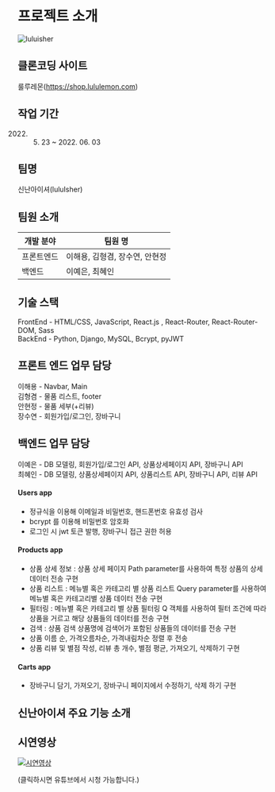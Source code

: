 # 프로젝트 소개

![luluisher](https://velog.velcdn.com/images/sorin44/post/223b6137-92f2-414f-bc37-b78b8b69381c/image.jpg)

## 클론코딩 사이트
룰루레몬(https://shop.lululemon.com)

## 작업 기간
2022. 05. 23 ~ 2022. 06. 03

## 팀명
신난아이셔(luluIsher)

## 팀원 소개

| 개발 분야  | 팀원 명                        |
| ---------- | ------------------------------ |
| 프론트엔드 | 이해용, 김형겸, 장수연, 안현정 |
| 백엔드     | 이예은, 최혜인                 |

## 기술 스택
FrontEnd - HTML/CSS, JavaScript, React.js , React-Router, React-Router-DOM, Sass </br>
BackEnd - Python, Django, MySQL, Bcrypt, pyJWT

## 프론트 엔드 업무 담당
이해용 - Navbar, Main </br>
김형겸 - 물품 리스트, footer </br>
안현정 - 물품 세부(+리뷰) </br>
장수연 - 회원가입/로그인, 장바구니 </br>

## 백엔드 업무 담당
이예은 - DB 모델링, 회원가입/로그인 API, 상품상세페이지 API, 장바구니 API </br>
최혜인 - DB 모델링, 상품상세페이지 API, 상품리스트 API, 장바구니 API, 리뷰 API </br>


#### Users app
- 정규식을 이용해 이메일과 비밀번호, 핸드폰번호 유효성 검사
- bcrypt 를 이용해 비밀번호 암호화
- 로그인 시 jwt 토큰 발행, 장바구니 접근 권한 허용

#### Products app
- 상품 상세 정보 : 상품 상세 페이지 Path parameter를 사용하여 특정 상품의 
상세 데이터 전송 구현
- 상품 리스트 : 메뉴별 혹은 카테고리 별 상품 리스트 Query parameter를 사용하여 메뉴별 혹은 카테고리별 상품 데이터 전송 구현
- 필터링 : 메뉴별 혹은 카테고리 별 상품 필터링 Q 객체를 사용하여 필터 조건에 따라 상품을 거르고 해당 상품들의 데이터를 전송 구현
- 검색 : 상품 검색 상품명에 검색어가 포함된 상품들의 데이터를 전송 구현
- 상품 이름 순, 가격오름차순, 가격내림차순 정렬 후 전송
- 상품 리뷰 및 별점 작성, 리뷰 총 개수, 별점 평균, 가져오기, 삭제하기 구현

#### Carts app
- 장바구니 담기, 가져오기, 장바구니 페이지에서 수정하기, 삭제 하기 구현

## 신난아이셔 주요 기능 소개

## 시연영상
[![시연영상](https://img.youtube.com/vi/W34uDKZyf1s/0.jpg)](https://www.youtube.com/embed/W34uDKZyf1s)

(클릭하시면 유튜브에서 시청 가능합니다.)

